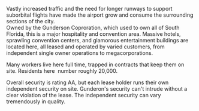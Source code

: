 Vastly increased traffic and the need for longer runways to support suborbital flights have made the airport grow and consume the surrounding sections of the city.  
Owned by the Gunderson Coproration, which used to own all of South Florida, this is a major hospitality and convention area. Massive hotels, sprawling convention centers, and glamorous entertainment buildings are located here, all leased and operated by varied customers, from independent single owner operations to megacorporations.   
  
Many workers live here full time, trapped in contracts that keep them on site. Residents here  number roughly 20,000.  
  
Overall security is rating AA, but each lease holder runs their own independent security on site. Gunderon's security can't intrude without a clear violation of the lease. The independent security can vary tremendously in quality.